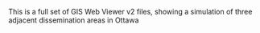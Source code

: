 This is a full set of GIS Web Viewer v2 files, showing a simulation of three adjacent dissemination areas in Ottawa
